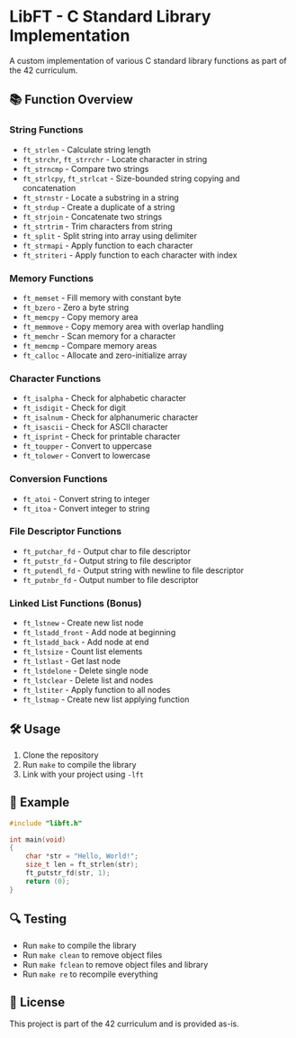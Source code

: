 # LibFT - C Standard Library Implementation

A custom implementation of various C standard library functions as part of the 42 curriculum.

## 📚 Function Overview

### String Functions
- `ft_strlen` - Calculate string length
- `ft_strchr`, `ft_strrchr` - Locate character in string
- `ft_strncmp` - Compare two strings
- `ft_strlcpy`, `ft_strlcat` - Size-bounded string copying and concatenation
- `ft_strnstr` - Locate a substring in a string
- `ft_strdup` - Create a duplicate of a string
- `ft_strjoin` - Concatenate two strings
- `ft_strtrim` - Trim characters from string
- `ft_split` - Split string into array using delimiter
- `ft_strmapi` - Apply function to each character
- `ft_striteri` - Apply function to each character with index

### Memory Functions
- `ft_memset` - Fill memory with constant byte
- `ft_bzero` - Zero a byte string
- `ft_memcpy` - Copy memory area
- `ft_memmove` - Copy memory area with overlap handling
- `ft_memchr` - Scan memory for a character
- `ft_memcmp` - Compare memory areas
- `ft_calloc` - Allocate and zero-initialize array

### Character Functions
- `ft_isalpha` - Check for alphabetic character
- `ft_isdigit` - Check for digit
- `ft_isalnum` - Check for alphanumeric character
- `ft_isascii` - Check for ASCII character
- `ft_isprint` - Check for printable character
- `ft_toupper` - Convert to uppercase
- `ft_tolower` - Convert to lowercase

### Conversion Functions
- `ft_atoi` - Convert string to integer
- `ft_itoa` - Convert integer to string

### File Descriptor Functions
- `ft_putchar_fd` - Output char to file descriptor
- `ft_putstr_fd` - Output string to file descriptor
- `ft_putendl_fd` - Output string with newline to file descriptor
- `ft_putnbr_fd` - Output number to file descriptor

### Linked List Functions (Bonus)
- `ft_lstnew` - Create new list node
- `ft_lstadd_front` - Add node at beginning
- `ft_lstadd_back` - Add node at end
- `ft_lstsize` - Count list elements
- `ft_lstlast` - Get last node
- `ft_lstdelone` - Delete single node
- `ft_lstclear` - Delete list and nodes
- `ft_lstiter` - Apply function to all nodes
- `ft_lstmap` - Create new list applying function

## 🛠️ Usage

1. Clone the repository
2. Run `make` to compile the library
3. Link with your project using `-lft`

## 📝 Example

```c
#include "libft.h"

int main(void)
{
    char *str = "Hello, World!";
    size_t len = ft_strlen(str);
    ft_putstr_fd(str, 1);
    return (0);
}
```

## 🔍 Testing

- Run `make` to compile the library
- Run `make clean` to remove object files
- Run `make fclean` to remove object files and library
- Run `make re` to recompile everything

## 📜 License

This project is part of the 42 curriculum and is provided as-is.
